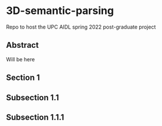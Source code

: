 # 3D-semantic-parsing
Repo to host the UPC AIDL spring 2022 post-graduate project

## Abstract
Will be here

## Section 1
## Subsection 1.1
## Subsection 1.1.1

